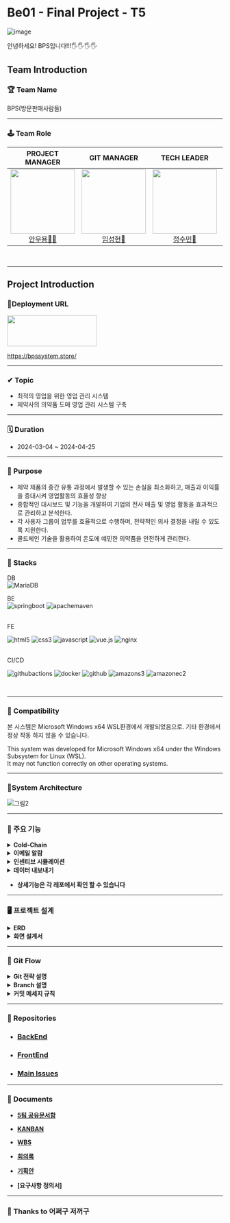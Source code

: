 # Be01 - Final Project - T5
![image](https://github.com/Team5-be01-Final-Project/.github/assets/148880521/5e2966a7-0760-4604-a4e4-31b0ee1d7637)

안녕하세요! BPS입니다!!!🖐️🖐️🖐️🖐️
## Team Introduction

### 🏆 Team Name
 BPS(방문판매사람들) 

---
### 🕹️ Team Role  


<div align="center">

|                                                            **PROJECT MANAGER**                                                             |                                                           **GIT MANAGER**                                                            |                                                           **TECH LEADER**                                                            |                                                          **AGILE COACH**                                                          |
| :----------------------------------------------------------------------------------------------------------------------------------------: | :----------------------------------------------------------------------------------------------------------------------------------: | :----------------------------------------------------------------------------------------------------------------------------------: | :-------------------------------------------------------------------------------------------------------------------------------: |
| [<img src="https://avatars.githubusercontent.com/u/62015109?v=4" height=150 width=150> <br/> 안우용🧛‍♂️](https://github.com/INAUGURATE-Ryong) | [<img src="https://avatars.githubusercontent.com/u/149128094?v=4" height=150 width=150> <br/> 임성현🐹](https://github.com/dhkdtld37) | [<img src="https://avatars.githubusercontent.com/u/150888333?v=4" height=150 width=150> <br/> 정수민🐰](https://github.com/jsmin6330) | [<img src="https://avatars.githubusercontent.com/u/148880521?v=4" height=150 width=150> <br/> 박민성👻](https://github.com/parc02) |

</div>

<br>

---

## Project Introduction

### 🥇Deployment URL
<img src="https://github.com/beyond-sw-camp/be01-101/assets/148880521/6871451e-fb54-49d6-9b24-340756e3d17f" width="210" height="72">

 https://bpssystem.store/

---
### ✔ Topic
- 최적의 영업을 위한 영업 관리 시스템
- 제약사의 의약품 도매 영업 관리 시스템 구축

---
### 🗓 Duration
- 2024-03-04 ~ 2024-04-25

---  
### 🎯 Purpose
- 제약 제품의 중간 유통 과정에서 발생할 수 있는 손실을 최소화하고, 매출과 이익률을 증대시켜 영업활동의 효율성 향상
- 종합적인 대시보드 및 기능을 개발하여 기업의 전사 매출 및 영업 활동을 효과적으로 관리하고 분석한다.
 - 각 사용자 그룹이 업무를 효율적으로 수행하며, 전략적인 의사 결정을 내릴 수 있도록 지원한다.
 - 콜드체인 기술을 활용하여 온도에 예민한 의약품을 안전하게 관리한다.

---
### 🔧 Stacks
DB <br>
![MariaDB](https://img.shields.io/badge/MariaDB-003545?style=for-the-badge&logo=mariadb&logoColor=white) <br>

BE<br>
![springboot](https://img.shields.io/badge/springboot-6DB33F?style=for-the-badge&logo=springboot&logoColor=white) 
![apachemaven](https://img.shields.io/badge/apachemaven-C71A36?style=for-the-badge&logo=apachemaven&logoColor=white) <br>

<br>
FE<br>

![html5](https://img.shields.io/badge/html5-E34F26?style=for-the-badge&logo=html5&logoColor=white) 
 ![css3](https://img.shields.io/badge/css3-1572B6?style=for-the-badge&logo=css3&logoColor=white) 
 ![javascript](https://img.shields.io/badge/javascript-F7DF1E?style=for-the-badge&logo=javascript&logoColor=white) 
 ![vue.js](https://img.shields.io/badge/vue.js-4FC08D?style=for-the-badge&logo=vue.js&logoColor=white) 
 ![nginx](https://img.shields.io/badge/nginx-6DB33F?style=for-the-badge&logo=nginx&logoColor=white) <br>


<br>
CI/CD<br>

![githubactions](https://img.shields.io/badge/githubactions-2088FF?style=for-the-badge&logo=githubactions&logoColor=white) 
![docker](https://img.shields.io/badge/docker-2496ED?style=for-the-badge&logo=docker&logoColor=white) 
![github](https://img.shields.io/badge/github-181717?style=for-the-badge&logo=github&logoColor=white)   ![amazons3](https://img.shields.io/badge/amazons3-569A31?style=for-the-badge&logo=amazons3&logoColor=white) ![amazonec2](https://img.shields.io/badge/amazonec2-FF9900?style=for-the-badge&logo=amazonec2&logoColor=white) <br>



<br>

---

### 🔧 Compatibility

본 시스템은 Microsoft Windows x64 WSL환경에서 개발되었음으로.
기타 환경에서 정상 작동 하지 않을 수 있습니다.

This system was developed for Microsoft Windows x64 under the Windows Subsystem for Linux (WSL).<br> It may not function correctly on other operating systems.

---
### 🌳System Architecture

![그림2](https://github.com/beyond-sw-camp/be01-101/assets/148880521/e87e15fb-fc79-46f9-a2d1-571a7b60df2d)


---


### 📌 주요 기능

<details>
  <summary><b>Cold-Chain <b></summary>
  <div markdown="1">

// 여기에 설명을 쓰세요
  </div>
</details>

<details>
  <summary><b>이메일 알람<b></summary>
  <div markdown="1">
 //여기에 설명을 쓰세요
  </div>
</details>
   
<details>
  <summary><b>인센티브 시뮬레이션<b></summary>
  <div markdown="1">
 //여기에 설명을 쓰세요
  </div>
</details>
   
<details>
  <summary><b>데이터 내보내기<b></summary>
  <div markdown="1">
 //여기에 설명을 쓰세요
  </div>
</details>
   
- 상세기능은 각 레포에서 확인 할 수 있습니다
   
---

### 🖥 프로젝트 설계

<details>
  <summary><b>ERD <b></summary>
  <div markdown="1">
 
![image](https://github.com/Team5-be01-Final-Project/.github/assets/149128094/7ccb4b1d-da73-4729-bea6-c0af69b90236)

  </div>
</details>

<details>
  <summary><b>화면 설계서 <b></summary>
  <div markdown="1">
 
![image](https://github.com/Team5-be01-Final-Project/.github/assets/149128094/09a744e9-ed8e-4662-b7ca-bd1844c2b944)

- 피그마 링크
- 화면설계서 ppt 링크
  </div>
</details>

--- 
### 🚩 Git Flow


<details>
  <summary><b>Git 전략 설명<b></summary>
  <div markdown="1">

<img src="https://github.com/Team5-be01-Final-Project/Main/assets/150888333/8147a8de-9d3a-434f-bc95-6080ca72240f" width="600">


#### Main 브랜치
- 릴리즈가 끝난 최종 상태의 브랜치

#### Release 브랜치 ( 2024-03-18 추가 )
- Develop에서 Feature의 코드를 합치고 에러가 없을 시 배포 후 QA를 위한 브랜치

#### Develop(dev) 브랜치
- 다음 배포(릴리즈)를 대비하여 개발한 코드를 모아두는 브랜치
- 개발 및 테스트가 완료되면, Main 브랜치로 merge

#### Feature 브랜치
- 기능 단위 개발 브랜치
- feature에서 개발 완료 후, dev 브랜치로 merge

0.x.x : 정식 배포 버전

0.0.x : 기능 추가 버전

0.0.0 : 에러 및 간단한 수정 사항

  </div>
</details>

<details>
  <summary><b>Branch 설명<b></summary>
  <div markdown="1">

WBS NUMBER / 0.0.0 / 담당자이니셜

<img src="https://github.com/Team5-be01-Final-Project/Main/assets/150888333/870fe34b-4c32-4bc2-9d9a-69a07fd787c1" width="400">
- 예시

![image](https://github.com/Team5-be01-Final-Project/.github/assets/149128094/b7c6dc48-6f86-41a5-b1de-a8fca555f7fa)

```

4.2.1   /   1.          1.          0          /  SH
WBS넘버 /  배포버전.    기능추가.   버그픽스    /  담당자
4.2.1   /   1.        ' 2. '        0          /  SH
                        ㄴ 기능적인 추가 혹은 수정 사항 
4.2.1   /   1.          2.        ' 1 '        /  SH
                                    ㄴ 오타나, 문서 등 자잘 한 수정사항 
4.2.1   / ' 2.'         1.          0          /  SH
            ㄴ 릴리즈 버전 업데이트 시 2번째, 3번째 넘버링 초기화

```

  </div>
</details>


<details>
  <summary><b>커밋 메세지 규칙<b></summary>
  <div markdown="1">

 태그(tag) + 제목(subject) " 으로 구성
 태그는 영어로, 첫 문자는 대문자로 작성
"[태그] 제목" 의 형태로 제목에 한글로 작업한 wbs의 타이틀이나 작업한 내용을 작성

### 태그 리스트
- Feat : 새로운 기능을 추가한 경우
- Fix : 버그나 에러를 고친 경우
- Docs : 기타 문서를 수정한 경우, 코드X (ex : README.MD, changelog.md, package.json)
- Test : 테스트 코드
- Chore : 빌드 업무 수정, 패키지 매니저 수정
- Design : CSS 등 사용자가 UI 디자인을 변경했을 때
- Rename : 파일명(or 폴더명) 을 수정한 경우
- Remove : 코드(파일) 의 삭제가 있을 때. "Clean", "Eliminate" 를 사용하기도 함
- Add : 코드나 테스트, 예제, 문서등의 추가 생성이 있는경우
- Move : 코드의 이동이 있는경우

```bash
PR 생성 시
$ git commit -m "[Feat] 4.5.3/2.1.0/SH 이상온도알림 기능 구현"

추가 커밋 시
$ git commit -m "[Add] 이상온도알림 권한 코드 추가"
``` 
  </div>
</details>

---

### 💾 Repositories
- ### [BackEnd](https://github.com/Team5-be01-Final-Project/Backend)
- ### [FrontEnd](https://github.com/Team5-be01-Final-Project/Frontend2)
- ### [Main Issues](https://github.com/Team5-be01-Final-Project/.github/issues)


---
### 💼 Documents

- [5팀 공유문서함](https://drive.google.com/drive/u/0/folders/1fuUfSboLm9YcFC8DAtG9McZ_AvR78DKZ)

- [KANBAN](https://github.com/orgs/Team5-be01-Final-Project/projects/1)

- [WBS](https://docs.google.com/spreadsheets/d/12YSTL03Vkp5sJB98k0OAiqpQV4MevNZT/edit#gid=305925292)

- [회의록](https://drive.google.com/drive/folders/1YHgWk-RPJCpE0LFaWgjVYvfAAKFwEZ4T)

- [기획안](https://docs.google.com/document/d/14ydCPkxF4Ui37WrlQTBx6Izzfz7MLiTvDKk_WpHeFEc/edit)

- [요구사항 정의서]

---
### 💼 Thanks to 어쩌구 저꺼구
